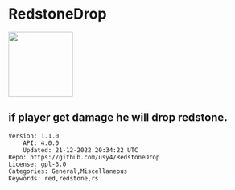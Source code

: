 # RedstoneDrop
<img src="https://raw.githubusercontent.com/usy4/RedstoneDrop/7ec546f4dab0b4dea12c2c47e564fa205f7c3622/Redstone.png" width="128" height="128" />

## if player get damage he will drop redstone.
```properties
Version: 1.1.0
    API: 4.0.0
    Updated: 21-12-2022 20:34:22 UTC
Repo: https://github.com/usy4/RedstoneDrop
License: gpl-3.0
Categories: General,Miscellaneous
Keywords: red,redstone,rs
```
